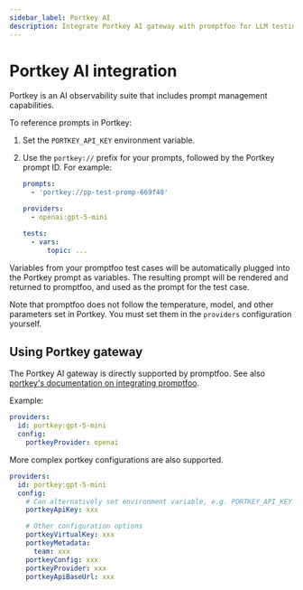 ```yaml
---
sidebar_label: Portkey AI
description: Integrate Portkey AI gateway with promptfoo for LLM testing, including prompt management, observability, and custom configurations with OpenAI models and APIs.
---
```


# Portkey AI integration

Portkey is an AI observability suite that includes prompt management capabilities.

To reference prompts in Portkey:

1. Set the `PORTKEY_API_KEY` environment variable.

2. Use the `portkey://` prefix for your prompts, followed by the Portkey prompt ID. For example:

   ```yaml
   prompts:
     - 'portkey://pp-test-promp-669f48'

   providers:
     - openai:gpt-5-mini

   tests:
     - vars:
         topic: ...
   ```

Variables from your promptfoo test cases will be automatically plugged into the Portkey prompt as variables. The resulting prompt will be rendered and returned to promptfoo, and used as the prompt for the test case.

Note that promptfoo does not follow the temperature, model, and other parameters set in Portkey. You must set them in the `providers` configuration yourself.

## Using Portkey gateway

The Portkey AI gateway is directly supported by promptfoo. See also [portkey's documentation on integrating promptfoo](https://portkey.ai/docs/integrations/libraries/promptfoo).

Example:

```yaml
providers:
  id: portkey:gpt-5-mini
  config:
    portkeyProvider: openai
```

More complex portkey configurations are also supported.

```yaml
providers:
  id: portkey:gpt-5-mini
  config:
    # Can alternatively set environment variable, e.g. PORTKEY_API_KEY
    portkeyApiKey: xxx

    # Other configuration options
    portkeyVirtualKey: xxx
    portkeyMetadata:
      team: xxx
    portkeyConfig: xxx
    portkeyProvider: xxx
    portkeyApiBaseUrl: xxx
```

